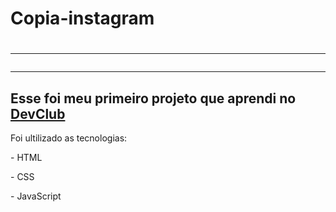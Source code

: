 <h1>Copia-instagram<h1>
<hr>
<hr>
<h2> Esse foi meu primeiro projeto que aprendi no <a href="https://rodolfomori.com.br/devclub">DevClub<a></h2>
<p>Foi ultilizado as tecnologias:<p>
<p>- HTML</p>
<p>- CSS</p>
<p>- JavaScript</p>

